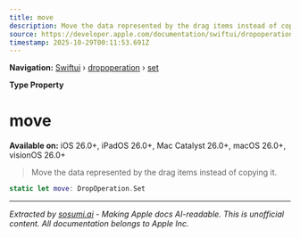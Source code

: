 ```yaml
---
title: move
description: Move the data represented by the drag items instead of copying it.
source: https://developer.apple.com/documentation/swiftui/dropoperation/set/move
timestamp: 2025-10-29T00:11:53.691Z
---
```


**Navigation:** [Swiftui](/documentation/swiftui) › [dropoperation](/documentation/swiftui/dropoperation) › [set](/documentation/swiftui/dropoperation/set)

**Type Property**

# move

**Available on:** iOS 26.0+, iPadOS 26.0+, Mac Catalyst 26.0+, macOS 26.0+, visionOS 26.0+

> Move the data represented by the drag items instead of copying it.

```swift
static let move: DropOperation.Set
```

---

*Extracted by [sosumi.ai](https://sosumi.ai) - Making Apple docs AI-readable.*
*This is unofficial content. All documentation belongs to Apple Inc.*
